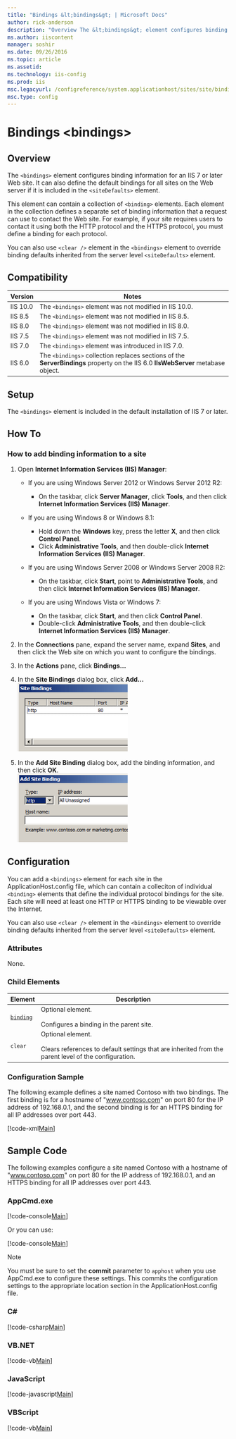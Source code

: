 ```yaml
---
title: "Bindings &lt;bindings&gt; | Microsoft Docs"
author: rick-anderson
description: "Overview The &lt;bindings&gt; element configures binding information for an IIS 7 or later Web site. It can also define the default bindings for all sites on..."
ms.author: iiscontent
manager: soshir
ms.date: 09/26/2016
ms.topic: article
ms.assetid: 
ms.technology: iis-config
ms.prod: iis
msc.legacyurl: /configreference/system.applicationhost/sites/site/bindings
msc.type: config
---
```

Bindings &lt;bindings&gt;
====================
<a id="001"></a>
## Overview

The `<bindings>` element configures binding information for an IIS 7 or later Web site. It can also define the default bindings for all sites on the Web server if it is included in the `<siteDefaults>` element.

This element can contain a collection of `<binding>` elements. Each element in the collection defines a separate set of binding information that a request can use to contact the Web site. For example, if your site requires users to contact it using both the HTTP protocol and the HTTPS protocol, you must define a binding for each protocol.

You can also use `<clear />` element in the `<bindings>` element to override binding defaults inherited from the server level `<siteDefaults>` element.

<a id="002"></a>
## Compatibility

| Version | Notes |
| --- | --- |
| IIS 10.0 | The `<bindings>` element was not modified in IIS 10.0. |
| IIS 8.5 | The `<bindings>` element was not modified in IIS 8.5. |
| IIS 8.0 | The `<bindings>` element was not modified in IIS 8.0. |
| IIS 7.5 | The `<bindings>` element was not modified in IIS 7.5. |
| IIS 7.0 | The `<bindings>` element was introduced in IIS 7.0. |
| IIS 6.0 | The `<bindings>` collection replaces sections of the **ServerBindings** property on the IIS 6.0 **IIsWebServer** metabase object. |

<a id="003"></a>
## Setup

The `<bindings>` element is included in the default installation of IIS 7 or later.

<a id="004"></a>
## How To

### How to add binding information to a site

1. Open **Internet Information Services (IIS) Manager**: 

    - If you are using Windows Server 2012 or Windows Server 2012 R2: 

        - On the taskbar, click **Server Manager**, click **Tools**, and then click **Internet Information Services (IIS) Manager**.
    - If you are using Windows 8 or Windows 8.1: 

        - Hold down the **Windows** key, press the letter **X**, and then click **Control Panel**.
        - Click **Administrative Tools**, and then double-click **Internet Information Services (IIS) Manager**.
    - If you are using Windows Server 2008 or Windows Server 2008 R2: 

        - On the taskbar, click **Start**, point to **Administrative Tools**, and then click **Internet Information Services (IIS) Manager**.
    - If you are using Windows Vista or Windows 7: 

        - On the taskbar, click **Start**, and then click **Control Panel**.
        - Double-click **Administrative Tools**, and then double-click **Internet Information Services (IIS) Manager**.
2. In the **Connections** pane, expand the server name, expand **Sites**, and then click the Web site on which you want to configure the bindings.
3. In the **Actions** pane, click **Bindings...**
4. In the **Site Bindings** dialog box, click **Add...**  
    [![](index/_static/image2.png)](index/_static/image1.png)
5. In the **Add Site Binding** dialog box, add the binding information, and then click **OK**.  
    [![](index/_static/image4.png)](index/_static/image3.png)

<a id="005"></a>
## Configuration

You can add a `<bindings>` element for each site in the ApplicationHost.config file, which can contain a colleciton of individual `<binding>` elements that define the individual protocol bindings for the site. Each site will need at least one HTTP or HTTPS binding to be viewable over the Internet.

You can also use `<clear />` element in the `<bindings>` element to override binding defaults inherited from the server level `<siteDefaults>` element.

### Attributes

None.

### Child Elements

| Element | Description |
| --- | --- |
| [`binding`](binding.md) | Optional element.<br><br>Configures a binding in the parent site. |
| `clear` | Optional element.<br><br>Clears references to default settings that are inherited from the parent level of the configuration. |

### Configuration Sample

The following example defines a site named Contoso with two bindings. The first binding is for a hostname of &quot;www.contoso.com&quot; on port 80 for the IP address of 192.168.0.1, and the second binding is for an HTTPS binding for all IP addresses over port 443.

[!code-xml[Main](index/samples/sample1.xml)]

<a id="006"></a>
## Sample Code

The following examples configure a site named Contoso with a hostname of &quot;www.contoso.com&quot; on port 80 for the IP address of 192.168.0.1, and an HTTPS binding for all IP addresses over port 443.

### AppCmd.exe

[!code-console[Main](index/samples/sample2.cmd)]

Or you can use:

[!code-console[Main](index/samples/sample3.cmd)]

> [!NOTE]
> You must be sure to set the **commit** parameter to `apphost` when you use AppCmd.exe to configure these settings. This commits the configuration settings to the appropriate location section in the ApplicationHost.config file.

### C#

[!code-csharp[Main](index/samples/sample4.cs)]

### VB.NET

[!code-vb[Main](index/samples/sample5.vb)]

### JavaScript

[!code-javascript[Main](index/samples/sample6.js)]

### VBScript

[!code-vb[Main](index/samples/sample7.vb)]